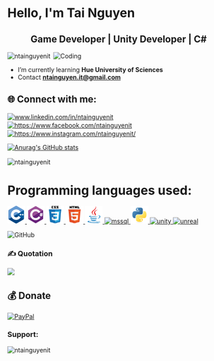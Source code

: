 # Hello, I'm Tai Nguyen
<h2 align="center">Game Developer | Unity Developer | C#</h2>

<img align="right" alt="Coding" width="400" src="https://cdn.dribbble.com/users/1162077/screenshots/3848914/programmer.gif">
<p align="left"> <img src="https://komarev.com/ghpvc/?username=ntainguyenit&label=Profile%20views&color=0e75b6&style=flat" alt="ntainguyenit" /> </p>

- I’m currently learning **Hue University of Sciences**
- Contact **ntainguyen.it@gmail.com**
  
## 🌐 Connect with me:
<p align="left">
<a href="https://linkedin.com/in/www.linkedin.com/in/ntainguyenit" target="blank"><img align="center" src="https://raw.githubusercontent.com/rahuldkjain/github-profile-readme-generator/master/src/images/icons/Social/linked-in-alt.svg" alt="www.linkedin.com/in/ntainguyenit" height="30" width="40" /></a>
<a href="https://fb.com/https://www.facebook.com/ntainguyenit" target="blank"><img align="center" src="https://raw.githubusercontent.com/rahuldkjain/github-profile-readme-generator/master/src/images/icons/Social/facebook.svg" alt="https://www.facebook.com/ntainguyenit" height="30" width="40" /></a>
<a href="https://instagram.com/https://www.instagram.com/ntainguyenit/" target="blank"><img align="center" src="https://raw.githubusercontent.com/rahuldkjain/github-profile-readme-generator/master/src/images/icons/Social/instagram.svg" alt="https://www.instagram.com/ntainguyenit/" height="30" width="40" /></a>
</p>

[![Anurag's GitHub stats](https://github-readme-stats.vercel.app/api?username=ntainguyenit)](https://github.com/ntainguyenit/github-readme-stats)
<p><img align="center" src="https://github-readme-streak-stats.herokuapp.com/?user=ntainguyenit&" alt="ntainguyenit" /></p>

# Programming languages ​​used:
<p align="left"> <a href="https://www.w3schools.com/cpp/" target="_blank" rel="noreferrer"> <img src="https://raw.githubusercontent.com/devicons/devicon/master/icons/cplusplus/cplusplus-original.svg" alt="cplusplus" width="40" height="40"/> </a> <a href="https://www.w3schools.com/cs/" target="_blank" rel="noreferrer"> <img src="https://raw.githubusercontent.com/devicons/devicon/master/icons/csharp/csharp-original.svg" alt="csharp" width="40" height="40"/> </a> <a href="https://www.w3schools.com/css/" target="_blank" rel="noreferrer"> <img src="https://raw.githubusercontent.com/devicons/devicon/master/icons/css3/css3-original-wordmark.svg" alt="css3" width="40" height="40"/> </a> <a href="https://www.w3.org/html/" target="_blank" rel="noreferrer"> <img src="https://raw.githubusercontent.com/devicons/devicon/master/icons/html5/html5-original-wordmark.svg" alt="html5" width="40" height="40"/> </a> <a href="https://www.java.com" target="_blank" rel="noreferrer"> <img src="https://raw.githubusercontent.com/devicons/devicon/master/icons/java/java-original.svg" alt="java" width="40" height="40"/> </a> <a href="https://www.microsoft.com/en-us/sql-server" target="_blank" rel="noreferrer"> <img src="https://www.svgrepo.com/show/303229/microsoft-sql-server-logo.svg" alt="mssql" width="40" height="40"/> </a> <a href="https://www.python.org" target="_blank" rel="noreferrer"> <img src="https://raw.githubusercontent.com/devicons/devicon/master/icons/python/python-original.svg" alt="python" width="40" height="40"/> </a> <a href="https://unity.com/" target="_blank" rel="noreferrer"> <img src="https://www.vectorlogo.zone/logos/unity3d/unity3d-icon.svg" alt="unity" width="40" height="40"/> </a> <a href="https://unrealengine.com/" target="_blank" rel="noreferrer"> <img src="https://raw.githubusercontent.com/kenangundogan/fontisto/036b7eca71aab1bef8e6a0518f7329f13ed62f6b/icons/svg/brand/unreal-engine.svg" alt="unreal" width="40" height="40"/> </a> </p>

![GitHub](https://img.shields.io/badge/github-%23121011.svg?style=for-the-badge&logo=github&logoColor=white) 

### ✍️ Quotation
![](https://quotes-github-readme.vercel.app/api?type=horizontal&theme=radical)

## 💰 Donate
[![PayPal](https://img.shields.io/badge/PayPal-00457C?style=for-the-badge&logo=paypal&logoColor=white)](https://paypal.me/ntainguyenit) 

<h3 align="left">Support:</h3>
<p><a href="https://www.buymeacoffee.com/ntainguyenit"> <img align="left" src="https://cdn.buymeacoffee.com/buttons/v2/default-yellow.png" height="50" width="210" alt="ntainguyenit" /></a></p><br><br>








